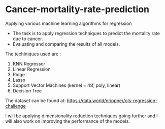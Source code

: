 # Cancer-mortality-rate-prediction
Applying various machine learning algorithms for regression 

- The task is to apply regression techniques to predict the mortality rate due to cancer. 
- Evaluating and comparing the results of all models.

The techiniques used are :
  1. KNN Regressor
  2. Linear Regression
  3. Ridge 
  4. Lasso
  5. Support Vector Machines (kernel = rbf, poly, linear)
  6. Decision Tree

The dataset can be found at:
https://data.world/nrippner/ols-regression-challenge

I will be applying dimensionality reduction techniques going further and I will also work on improving the performance of the models.

